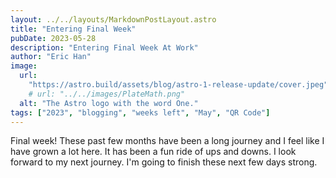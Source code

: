 ```yaml
---
layout: ../../layouts/MarkdownPostLayout.astro
title: "Entering Final Week"
pubDate: 2023-05-28
description: "Entering Final Week At Work"
author: "Eric Han"
image:
  url:
    "https://astro.build/assets/blog/astro-1-release-update/cover.jpeg"
    # url: "../../images/PlateMath.png"
  alt: "The Astro logo with the word One."
tags: ["2023", "blogging", "weeks left", "May", "QR Code"]
---
```


Final week! These past few months have been a long journey and I feel like I have grown a lot here. It has been a fun ride of ups and downs. I look forward to my next journey. I'm going to finish these next few days strong.
